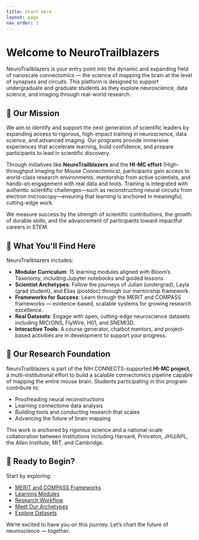 ```yaml
---
title: Start Here
layout: page
nav_order: 1
---
```


# Welcome to NeuroTrailblazers

NeuroTrailblazers is your entry point into the dynamic and expanding field of nanoscale connectomics — the science of mapping the brain at the level of synapses and circuits. This platform is designed to support undergraduate and graduate students as they explore neuroscience, data science, and imaging through real-world research.

## 🌟 Our Mission

We aim to identify and support the next generation of scientific leaders by expanding access to rigorous, high-impact training in neuroscience, data science, and advanced imaging. Our programs provide immersive experiences that accelerate learning, build confidence, and prepare participants to lead in scientific discovery.

Through initiatives like **NeuroTrailblazers** and the **HI-MC effort** (High-throughput Imaging for Mouse Connectomics), participants gain access to world-class research environments, mentorship from active scientists, and hands-on engagement with real data and tools. Training is integrated with authentic scientific challenges—such as reconstructing neural circuits from electron microscopy—ensuring that learning is anchored in meaningful, cutting-edge work.

We measure success by the strength of scientific contributions, the growth of durable skills, and the advancement of participants toward impactful careers in STEM.

## 🧭 What You'll Find Here

NeuroTrailblazers includes:

- **Modular Curriculum**: 15 learning modules aligned with Bloom’s Taxonomy, including Jupyter notebooks and guided lessons.
- **Scientist Archetypes**: Follow the journeys of Julian (undergrad), Layla (grad student), and Elias (postdoc) through our mentorship framework.
- **Frameworks for Success**: Learn through the MERIT and COMPASS frameworks — evidence-based, scalable systems for growing research excellence.
- **Real Datasets**: Engage with open, cutting-edge neuroscience datasets including MICrONS, FlyWire, H01, and SNEMI3D.
- **Interactive Tools**: A course generator, chatbot mentors, and project-based activities are in development to support your progress.

## 🔬 Our Research Foundation

NeuroTrailblazers is part of the NIH CONNECTS-supported **HI-MC project**, a multi-institutional effort to build a scalable connectomics pipeline capable of mapping the entire mouse brain. Students participating in this program contribute to:

- Proofreading neural reconstructions
- Learning connectome data analysis
- Building tools and conducting research that scales
- Advancing the future of brain mapping

This work is anchored by rigorous science and a national-scale collaboration between institutions including Harvard, Princeton, JHU/APL, the Allen Institute, MIT, and Cambridge.

## 🚀 Ready to Begin?

Start by exploring:

- [MERIT and COMPASS Frameworks](/models)
- [Learning Modules](/modules/module-0-inspiration/)
- [Research Workflow](/workflow)
- [Meet Our Archetypes](/archetypes/)
- [Explore Datasets](/datasets/)

We’re excited to have you on this journey. Let’s chart the future of neuroscience — together.

